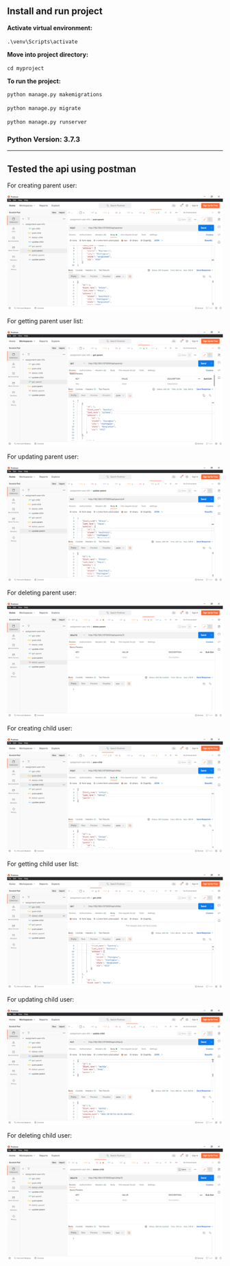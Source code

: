 **Install and run project**
----

**Activate virtual environment:**

`.\venv\Scripts\activate`

**Move into project directory:**

`cd myproject`

**To run the project:**

```
python manage.py makemigrations

python manage.py migrate

python manage.py runserver
```

### Python Version: 3.7.3
----


**Tested the api using postman**
----
For creating parent user:

![alt text](./image/post-parent.png)

For getting parent user list:

![alt text](./image/get-parent.png)

For updating parent user:

![alt text](./image/update-parent.png)

For deleting parent user:

![alt text](./image/delete-parent.PNG)

For creating child user:

![alt text](./image/post-child.png)

For getting child user list:

![alt text](./image/get-child.png)

For updating child user:

![alt text](./image/update-child.png)

For deleting child user:

![alt text](./image/delete-child.PNG)
